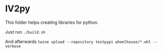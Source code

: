<!--
    SPDX-FileCopyrightText: 2006-2023, Knut Reinert & Freie Universität Berlin
    SPDX-FileCopyrightText: 2016-2023, Knut Reinert & MPI für molekulare Genetik
    SPDX-License-Identifier: CC-BY-4.0
-->

# IV2py

This folder helps creating libraries for python.


Just run `./build.sh`


And afterwards `twine upload --repository testpypi wheelhouse/*.whl --verbose`
